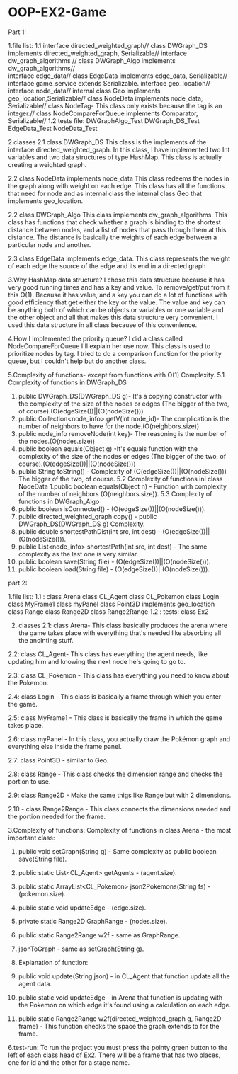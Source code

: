 # OOP-EX2-Game
Part 1:

1.file list: 
1.1 interface directed_weighted_graph//
     class DWGraph_DS implements directed_weighted_graph, Serializable//
     interface dw_graph_algorithms //
     class DWGraph_Algo implements dw_graph_algorithms//   
     interface edge_data//
     class EdgeData implements edge_data, Serializable//
     interface game_service extends Serializable.
     interface geo_location//
     interface node_data//
     internal class Geo implements geo_location,Serializable//
     class NodeData implements node_data, Serializable//
     class NodeTag- This class only exists because the tag is an integer.//
     class NodeCompareForQueue implements Comparator<NodeTag>, Serializable//
1.2 tests file: DWGraphAlgo_Test 
	     DWGraph_DS_Test
	     EdgeData_Test
	     NodeData_Test

2.classes 
 2.1 class DWGraph_DS This class is the implements of the interface directed_weighted_graph. 
 In this class, I have implemented two Int variables and two data structures of type HashMap.
 This class is actually creating a weighted graph.

2.2 class NodeData implements node_data This class redeems the nodes in the graph along with weight on each edge.
 This class has all the functions that need for node and as internal class the internal class Geo that implements geo_location.

2.2 class DWGraph_Algo This class implements dw_graph_algorithms. 
 This class has functions that check whether a graph is binding to the shortest distance between nodes, and a list of nodes that pass through them at this distance. 
 The distance is basically the weights of each edge between a particular node and another.

2.3 class EdgeData implements edge_data.
 This class represents the weight of each edge the source of the edge and its end in a directed graph

3.Why HashMap data structure? I chose this data structure because it has very good running times and has a key and value. To remove/get/put from it this O(1). 
Because it has value, and a key you can do a lot of functions with good efficiency that get either the key or the value. 
The value and key can be anything both of which can be objects or variables or one variable and the other object and all that makes this data structure very convenient. 
I used this data structure in all class because of this convenience.

4.How I implemented the priority queue? I did a class called NodeCompareForQueue I'll explain her use now. 
This class is used to prioritize nodes by tag. 
I tried to do a comparison function for the priority queue, but I couldn't help but do another class.

5.Complexity of functions- except from functions with O(1) Complexity. 
5.1 Complexity of functions in DWGraph_DS 
 1. public DWGraph_DS(DWGraph_DS g)- It's a copying constructor with the complexity of the size of the nodes or edges (The bigger of the two, of course).(O(edgeSize())||(O(nodeSize())) 
 2. public Collection<node_info> getV(int node_id)- The complication is the number of neighbors to have for the node.(O(neighbors.size)) 
 3. public node_info removeNode(int key)- The reasoning is the number of the nodes.(O(nodes.size))
 4. public boolean equals(Object g) -It's equals function with the complexity of the size of the nodes or edges (The bigger of the two, of course).(O(edgeSize())||(O(nodeSize())) 
 5. public String toString() - Complexity of (O(edgeSize())||(O(nodeSize())) The bigger of the two, of course. 
5.2 Complexity of functions inl class NodeData 
 1.public boolean equals(Object n) - Function with complexity of the number of neighbors (O(neighbors.size)). 
5.3 Complexity of functions in DWGraph_Algo
 1. public boolean isConnected() - (O(edgeSize())||(O(nodeSize())).
 2. public directed_weighted_graph copy() - public DWGraph_DS(DWGraph_DS g) Complexity. 
 3. public double shortestPathDist(int src, int dest) - (O(edgeSize())||(O(nodeSize())).
 4. public List<node_info> shortestPath(int src, int dest) - The same complexity as the last one is very similar. 
 5. public boolean save(String file) -  (O(edgeSize())||(O(nodeSize())).
 6. public boolean load(String file) -  (O(edgeSize())||(O(nodeSize())).

part 2: 

1.file list: 
1.1 : class Arena
       class CL_Agent
       class CL_Pokemon
       class Login
       class MyFrame1
       class myPanel
       class Point3D implements geo_location
       class Range
       class Range2D
       class Range2Range
1.2 : tests: 
       class Ex2

2. classes
2.1: class Arena- This class basically produces the arena where the game takes place 
 with everything that's needed like absorbing all the anointing stuff.
 
2.2: class CL_Agent-  This class has everything the agent needs, like updating him and 
 knowing the next node he's going to go to. 

2.3: class CL_Pokemon - This class has everything you need to know about the Pokemon.

2.4: class Login - This class is basically a frame through which you enter the game.

2.5: class MyFrame1 - This class is basically the frame in which the game takes place.

2.6: class myPanel - In this class, you actually draw the Pokémon graph and everything else inside the frame panel.

2.7: class Point3D - similar to Geo.

2.8: class Range - This class checks the dimension range and checks the portion to use.

2.9: class Range2D - Make the same thigs like Range but with 2 dimensions.

2.10 -  class Range2Range - This class connects the dimensions needed and the portion needed for the frame.

3.Complexity of functions:
 Complexity of functions in class Arena - the most important class:
 1.  public void setGraph(String g) - Same complexity as public boolean save(String file).
 2.  public static List<CL_Agent> getAgents - (agent.size).
 3. public static ArrayList<CL_Pokemon> json2Pokemons(String fs) - (pokemon.size).
 4. public static void updateEdge -  (edge.size).
 5. private static Range2D GraphRange - (nodes.size).
 6. public static Range2Range w2f - same as GraphRange.
 7. jsonToGraph - same as setGraph(String g).

4. Explanation of function:
 1. public void update(String json) - in CL_Agent that function update all the agent data.
 2. public static void updateEdge - in Arena that function is updating with the Pokemon 
 on which edge it's found using a calculation on each edge.
 3. public static Range2Range w2f(directed_weighted_graph g, Range2D frame) - 
 This function checks the space the graph extends to for the frame.
   
6.test-run: To run the project you must press the pointy green button to the left of each class head of Ex2. 
 There will be a frame that has two places, one for id and the other for a stage name.
